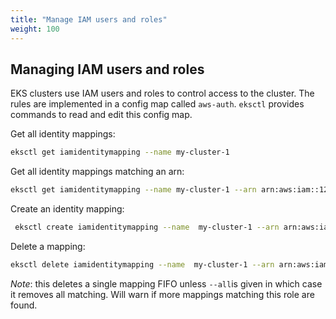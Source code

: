 ```yaml
---
title: "Manage IAM users and roles"
weight: 100
---
```


## Managing IAM users and roles

EKS clusters use IAM users and roles to control access to the cluster. The rules are implemented in a config map
called `aws-auth`. `eksctl` provides commands to read and edit this config map.

Get all identity mappings:

```bash
eksctl get iamidentitymapping --name my-cluster-1
```

Get all identity mappings matching an arn:

```bash
eksctl get iamidentitymapping --name my-cluster-1 --arn arn:aws:iam::123456:role/testing-role
```

Create an identity mapping:

```bash
 eksctl create iamidentitymapping --name  my-cluster-1 --arn arn:aws:iam::123456:role/testing --group system:masters --username admin
```

Delete a mapping:

```bash
eksctl delete iamidentitymapping --name  my-cluster-1 --arn arn:aws:iam::123456:role/testing
```

_Note_: this deletes a single mapping FIFO unless `--all`is given in which case it removes all matching. Will warn if
more mappings matching this role are found.
